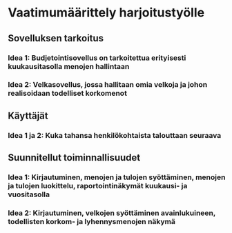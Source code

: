 # Vaatimumäärittely harjoitustyölle

## Sovelluksen tarkoitus
### Idea 1: Budjetointisovellus on tarkoitettua erityisesti kuukausitasolla menojen hallintaan 
### Idea 2: Velkasovellus, jossa hallitaan omia velkoja ja johon realisoidaan todelliset korkomenot

## Käyttäjät
### Idea 1 ja 2: Kuka tahansa henkilökohtaista talouttaan seuraava

## Suunnitellut toiminnallisuudet
### Idea 1: Kirjautuminen, menojen ja tulojen syöttäminen, menojen ja tulojen luokittelu, raportointinäkymät kuukausi- ja vuositasolla
### Idea 2: Kirjautuminen, velkojen syöttäminen avainlukuineen, todellisten korkom- ja lyhennysmenojen näkymä